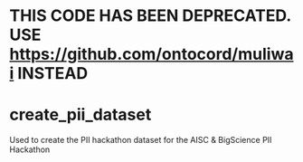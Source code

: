 # THIS CODE HAS BEEN DEPRECATED. USE https://github.com/ontocord/muliwai INSTEAD
# create_pii_dataset
Used to create the PII hackathon dataset for the AISC & BigScience PII Hackathon
